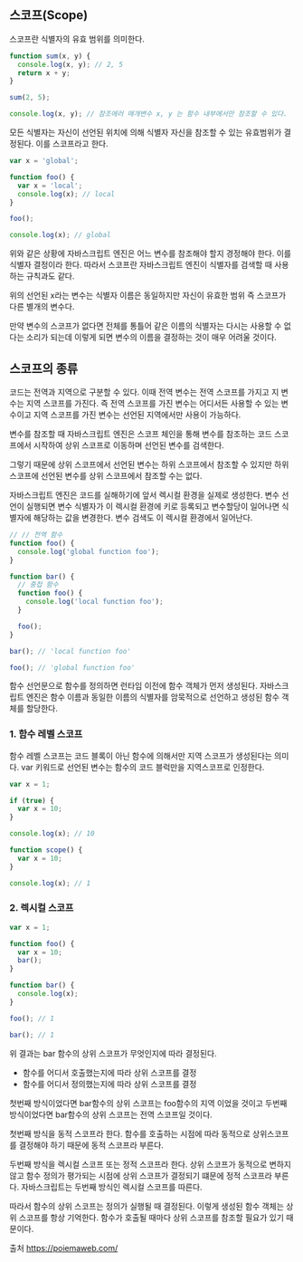 ## 스코프(Scope)

스코프란 식별자의 유효 범위를 의미한다.

```javascript
function sum(x, y) {
  console.log(x, y); // 2, 5
  return x + y;
}

sum(2, 5);

console.log(x, y); // 참조에러 매개변수 x, y 는 함수 내부에서만 참조할 수 있다.
```

모든 식별자는 자신이 선언된 위치에 의해 식별자 자신을 참조할 수 있는 유효범위가 결정된다. 이를 스코프라고 한다.

```javascript
var x = 'global';

function foo() {
  var x = 'local';
  console.log(x); // local
}

foo();

console.log(x); // global
```

위와 같은 상황에 자바스크립트 엔진은 어느 변수를 참조해야 할지 경정해야 한다. 이를 식별자 결정이라 한다. 따라서 스코프란 자바스크립트 엔진이 식별자를 검색할 때 사용하는 규칙과도 같다.

위의 선언된 x라는 변수는 식별자 이름은 동일하지만 자신이 유효한 범위 즉 스코프가 다른 별개의 변수다.

만약 변수의 스코프가 없다면 전체를 통틀어 같은 이름의 식별자는 다시는 사용할 수 없다는 소리가 되는데 이렇게 되면 변수의 이름을 결정하는 것이 매우 어려울 것이다.

## 스코프의 종류

코드는 전역과 지역으로 구분할 수 있다. 이때 전역 변수는 전역 스코프를 가지고 지 변수는 지역 스코프를 가진다. 즉 전역 스코프를 가진 변수는 어디서든 사용할 수 있는 변수이고 지역 스코프를 가진 변수는 선언된 지역에서만 사용이 가능하다.

변수를 참조할 때 자바스크립트 엔진은 스코프 체인을 통해 변수를 참조하는 코드 스코프에서 시작하여 상위 스코프로 이동하며 선언된 변수를 검색한다.

그렇기 때문에 상위 스코프에서 선언된 변수는 하위 스코프에서 참조할 수 있지만 하위 스코프에 선언된 변수를 상위 스코프에서 참조할 수는 없다.

자바스크립트 엔진은 코드를 실해하기에 앞서 렉시컬 환경을 실제로 생성한다. 변수 선언이 실행되면 변수 식별자가 이 렉시컬 환경에 키로 등록되고 변수할당이 일어나면 식별자에 해당하는 값을 변경한다. 변수 검색도 이 렉시컬 환경에서 일어난다.

```javascript
// // 전역 함수
function foo() {
  console.log('global function foo');
}

function bar() {
  // 중첩 함수
  function foo() {
    console.log('local function foo');
  }

  foo();
}

bar(); // 'local function foo'

foo(); // 'global function foo'
```

함수 선언문으로 함수를 정의하면 런타임 이전에 함수 객체가 먼저 생성된다. 자바스크립트 엔진은 함수 이름과 동일한 이름의 식별자를 암묵적으로 선언하고 생성된 함수 객체를 할당한다.

### 1. 함수 레벨 스코프

함수 레벨 스코프는 코드 블록이 아닌 함수에 의해서만 지역 스코프가 생성된다는 의미다. var 키워드로 선언된 변수는 함수의 코드 블럭만을 지역스코프로 인정한다.

```javascript
var x = 1;

if (true) {
  var x = 10;
}

console.log(x); // 10

function scope() {
  var x = 10;
}

console.log(x); // 1
```

### 2. 렉시컬 스코프

```javascript
var x = 1;

function foo() {
  var x = 10;
  bar();
}

function bar() {
  console.log(x);
}

foo(); // 1

bar(); // 1
```

위 결과는 bar 함수의 상위 스코프가 무엇인지에 따라 결정된다.

- 함수를 어디서 호출했는지에 따라 상위 스코프를 결정
- 함수를 어디서 정의했는지에 따라 상위 스코프를 결정

첫번째 방식이었다면 bar함수의 상위 스코프는 foo함수의 지역 이었을 것이고 두번째 방식이었다면 bar함수의 상위 스코프는 전역 스코프일 것이다.

첫번째 방식을 동적 스코프라 한다. 함수를 호출하는 시점에 따라 동적으로 상위스코프를 결정해야 하기 때문에 동적 스코프라 부른다.

두번째 방식을 렉시컬 스코프 또는 정적 스코프라 한다. 상위 스코프가 동적으로 변하지 않고 함수 정의가 평가되는 시점에 상위 스코프가 결정되기 떄문에 정적 스코프라 부른다. 자바스크립트는 두번째 방식인 렉시컬 스코프를 따른다.

따라서 함수의 상위 스코프는 정의가 실행될 때 결정된다. 이렇게 생성된 함수 객체는 상위 스코프를 항상 기억한다. 함수가 호출될 때마다 상위 스코프를 참조할 필요가 있기 때문이다.

출처 https://poiemaweb.com/
